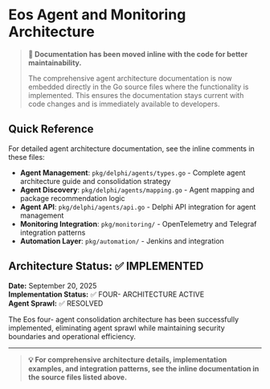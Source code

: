 # Eos Agent and Monitoring Architecture

> **📝 Documentation has been moved inline with the code for better maintainability.**
> 
> The comprehensive agent architecture documentation is now embedded directly in the Go source files where the functionality is implemented. This ensures the documentation stays current with code changes and is immediately available to developers.

## Quick Reference

For detailed agent architecture documentation, see the inline comments in these files:

- **Agent Management**: `pkg/delphi/agents/types.go` - Complete agent architecture guide and consolidation strategy
- **Agent Discovery**: `pkg/delphi/agents/mapping.go` - Agent mapping and package recommendation logic  
- **Agent API**: `pkg/delphi/agents/api.go` - Delphi API integration for agent management
- **Monitoring Integration**: `pkg/monitoring/` - OpenTelemetry and Telegraf integration patterns
- **Automation Layer**: `pkg/automation/` - Jenkins and  integration

## Architecture Status: ✅ IMPLEMENTED

**Date:** September 20, 2025  
**Implementation Status:** ✅ FOUR- ARCHITECTURE ACTIVE  
**Agent Sprawl:** ✅ RESOLVED

The Eos four- agent consolidation architecture has been successfully implemented, eliminating agent sprawl while maintaining security boundaries and operational efficiency.

---

> **💡 For comprehensive architecture details, implementation examples, and integration patterns, see the inline documentation in the source files listed above.**

